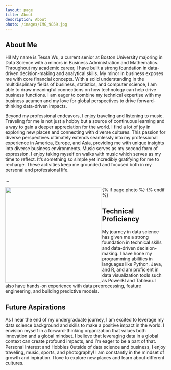 ```yaml
---
layout: page
title: About 
description: About
photo: /images/IMG_9859.jpg
---
```


## About Me
Hi! My name is Tessa Wu, a current senior at Boston University majoring in Data Science with a minors in Business Administration and Mathematics. Throughout my academic career, I have built a strong foundation in data-driven decision-making and analytical skills. My minor in business exposes me with core financial concepts. With a solid understanding in the multidisplinary fields of business, statistics, and computer science, I am able to draw meaningful connections on how technology can help drive business functions. I am eager to combine my technical expertise with my business acumen and my love for global perspectives to drive forward-thinking data-driven impacts. <br>

Beyond my professional endeavors, I enjoy traveling and listening to music. Traveling for me is not just a hobby but a source of continuous learning and a way to gain a deeper appreciation for the world. I find a lot of joy in exploring new places and connecting with diverse cultures. This passion for diverse perspectives ultimately extends seamlessly into my professional experience in America, Europe, and Asia, providing me with unique insights into diverse business environments. Music serves as my second form of expression. I enjoy taking myself on walks with music which serves as my time to reflect. It’s something so simple yet incredibly gratifying for me to recharge. These activities keep me grounded and focused both in my personal and professional life. 

...

{% if page.photo %}
<img align="left" src="{{ page.photo }}" width="300">
{% endif %}


## Technical Proficiency
My journey in data science has given me a strong foundation in technical skills and data-driven decision-making. I have hone my programming abilities in languages like Python, Java, and R, and am proficient in data visualization tools such as PowerBI and Tableau. I also have hands-on experience with data preprocessing, feature engineering, and building predictive models.

## Future Aspirations
As I near the end of my undergraduate journey, I am excited to leverage my data science background and skills to make a positive impact in the world. I envision myself in a forward-thinking organization that values both innovation and a global mindset. I believe that leveraging data in a global context can create profound impacts, and I’m eager to be a part of that.
Personal Interest and Hobbies
Outside of data science and business, I enjoy traveling, music, sports, and photography! I am constantly in the mindset of growth and inpiration. I love to explore new places and learn about different cultures.

